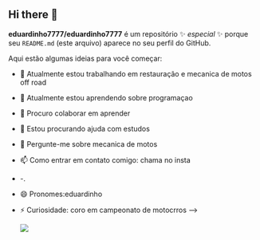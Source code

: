 ## Hi there 👋
**eduardinho7777/eduardinho7777** é um repositório ✨ _especial_ ✨ porque seu `README.md` (este arquivo) aparece no seu perfil do GitHub.

Aqui estão algumas ideias para você começar:

- 🔭 Atualmente estou trabalhando em restauração e mecanica de motos off road 
- 🌱 Atualmente estou aprendendo sobre programaçao
- 👯 Procuro colaborar em aprender 
- 🤔 Estou procurando ajuda com estudos
- 💬 Pergunte-me sobre mecanica de motos
- 📫 Como entrar em contato comigo: chama no insta
- -.
- 😄 Pronomes:eduardinho
- ⚡ Curiosidade: coro em campeonato de motocrros
-->

  ![](https://media1.tenor.com/m/-cQWzpkkqT0AAAAd/grau-moto.gif)

